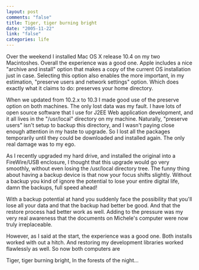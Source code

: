 ```yaml
--- 
layout: post
comments: "false"
title: Tiger, tiger burning bright
date: "2005-11-22"
link: "false"
categories: life
---
```

Over the weekend I installed Mac OS X release 10.4 on my two Macintoshes. Overall the experience was a good one. Apple includes a nice "archive and install" option that makes a copy of the current OS installation just in case. Selecting this option also enables the more important, in my estimation, "preserve users and network settings" option. Which does exactly what it claims to do: preserves your home directory.

When we updated from 10.2.x to 10.3 I made good use of the preserve option on both machines. The only lost data was my fault. I have lots of open source software that I use for J2EE Web application development, and it all lives in the "/usr/local" directory on my machine. Naturally, "preserve users" isn't setup to backup this directory, and I wasn't paying close enough attention in my haste to upgrade. So I lost all the packages temporarily until they could be downloaded and installed again. The only real damage was to my ego.

As I recently upgraded my hard drive, and installed the original into a FireWire/USB enclosure, I thought that this upgrade would go very smoothly, without even losing the /usr/local directory tree. The funny thing about having a backup device is that now your focus shifts slightly. Without a backup you kind of ignore the potential to lose your entire digital life, damn the backups, full speed ahead!

With a backup potential at hand you suddenly face the possibility that you'll lose all your data and that the backup had better be good. And that the restore process had better work as well. Adding to the pressure was my very real awareness that the documents on Michele's computer were now truly irreplaceable.

However, as I said at the start, the experience was a good one. Both installs worked with out a hitch. And restoring my development libraries worked flawlessly as well. So now both computers are

Tiger, tiger burning bright,
In the forests of the night...
